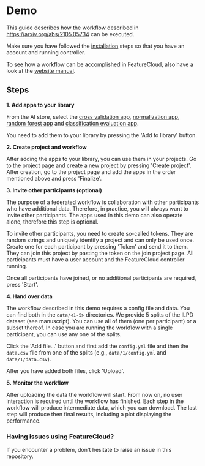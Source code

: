 # Demo

This guide describes how the workflow described in https://arxiv.org/abs/2105.05734 can be executed.

Make sure you have followed the [installation](installation.md) steps so that you have an account and running 
controller.

To see how a workflow can be accomplished in FeatureCloud, also have a look at the [website manual](https://featurecloud.ai/manual).

## Steps

**1. Add apps to your library**

From the AI store, select the 
[cross validation app](https://featurecloud.ai/ai-store/52), 
[normalization app](https://featurecloud.ai/ai-store/45), 
[random forest app](https://featurecloud.ai/ai-store/50) and 
[classification evaluation app](https://featurecloud.ai/ai-store/48).

You need to add them to your library by pressing the 'Add to library' button.

**2. Create project and workflow**

After adding the apps to your library, you can use them in your projects. Go to the project page and create a new 
project by pressing 'Create project'. After creation, go to the project page and add the apps in the order mentioned 
above and press 'Finalize'.

**3. Invite other participants (optional)**

The purpose of a federated workflow is collaboration with other participants who have additional data. Therefore, in
practice, you will always want to invite other participants. The apps used in this demo can also operate alone, 
therefore this step is optional.

To invite other participants, you need to create so-called tokens. They are random strings and uniquely identify a 
project and can only be used once. Create one for each participant by pressing 'Token' and send it to them. They can 
join this project by pasting the token on the join project page. All participants must have a user account and the 
FeatureCloud controller running.

Once all participants have joined, or no additional participants are required, press 'Start'.

**4. Hand over data**

The workflow described in this demo requires a config file and data. You can find both in the `data/<1-5>` directories.
We provide 5 splits of the ILPD dataset (see manuscript). You can use all of them (one per participant) or a subset 
thereof. In case you are running the workflow with a single participant, you can use any one of the splits.

Click the 'Add file...' button and first add the `config.yml` file and then the `data.csv` file from one of the splits 
(e.g., `data/1/config.yml` and `data/1/data.csv`).

After you have added both files, click 'Upload'.

**5. Monitor the workflow**

After uploading the data the workflow will start. From now on, no user interaction is required until the workflow has
finished. Each step in the workflow will produce intermediate data, which you can download. The last step will produce
then final results, including a plot displaying the performance.

### Having issues using FeatureCloud?

If you encounter a problem, don't hesitate to raise an issue in this repository.